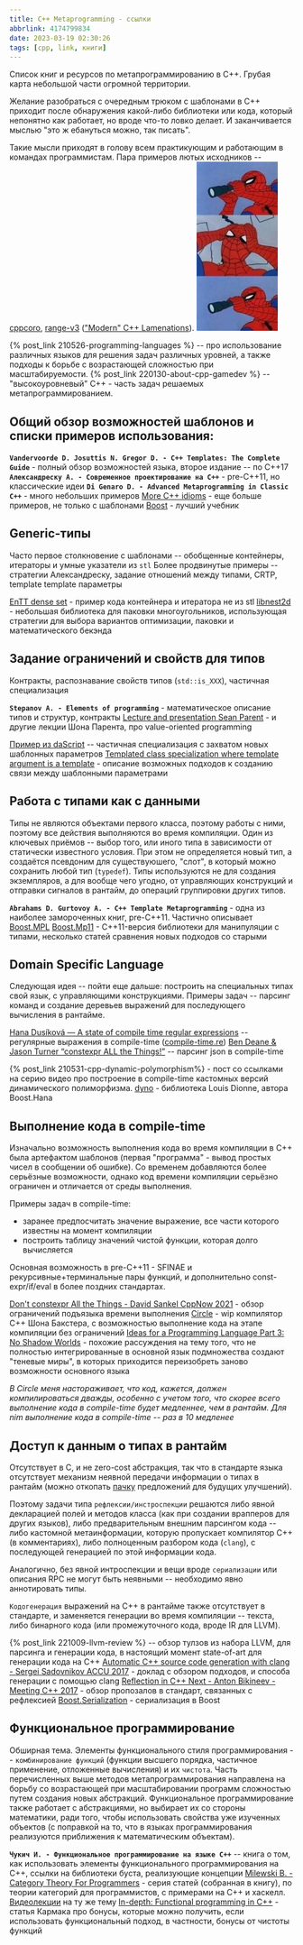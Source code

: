 ```yaml
---
title: C++ Metaprogramming - ссылки
abbrlink: 4174799834
date: 2023-03-19 02:30:26
tags: [cpp, link, книги]
---
```


Список книг и ресурсов по метапрограммированию в C++. Грубая карта небольшой части огромной территории.

Желание разобраться с очередным трюком с шаблонами в C++ приходит после обнаружения какой-либо библиотеки или кода, который непонятно как работает, но вроде что-то ловко делает. И заканчивается мыслью "это ж ебануться можно, так писать".

<!-- more -->

Такие мысли приходят в голову всем практикующим и работающим в командах программистам. Пара примеров лютых исходников -- [cppcoro](https://github.com/lewissbaker/cppcoro), [range-v3](https://github.com/ericniebler/range-v3) (["Modern" C++ Lamenations](https://aras-p.info/blog/2018/12/28/Modern-C-Lamentations/)).
![](230319-cpp-templates-links/spiderman.jpg)

{% post_link 210526-programming-languages %} -- про использование различных языков для решения задач различных уровней, а также подходы к борьбе с возрастающей сложностью при масштабируемости.
{% post_link 220130-about-cpp-gamedev %} -- "высокоуровневый" С++ - часть задач решаемых метапрограммированием.

## Общий обзор возможностей шаблонов и списки примеров использования:
**`Vandervoorde D. Josuttis N. Gregor D. - C++ Templates: The Complete Guide`** - полный обзор возможностей языка, второе издание -- по C++17
**`Александреску А. - Современное проектирование на C++`** - pre-C++11, но классические идеи
**`Di Genaro D. - Advanced Metaprogramming in Classic C++`** - много небольших примеров
[More C++ idioms](https://en.wikibooks.org/wiki/More_C%2B%2B_Idioms) - еще больше примеров, не только с шаблонами
[Boost](https://www.boost.org/) - лучший учебник

## Generic-типы

Часто первое столкновение с шаблонами -- обобщенные контейнеры, итераторы и умные указатели из `stl`
Более продвинутые примеры -- стратегии Александреску, задание отношений между типами, CRTP, template template параметры

[EnTT dense set](https://github.com/skypjack/entt/blob/master/src/entt/container/dense_set.hpp) - пример кода контейнера и итератора не из stl
[libnest2d](https://github.com/tamasmeszaros/libnest2d/blob/master/include/libnest2d/libnest2d.hpp) - небольшая библиотека для паковки многоугольников, использующая стратегии для выбора вариантов оптимизации, паковки и математического бекэнда

## Задание ограничений и свойств для типов

Контракты, распознавание свойств типов (`std::is_XXX`), частичная специализация

**`Stepanov A. - Elements of programming`** - математическое описание типов и структур, контракты
[Lecture and presentation Sean Parent](https://sean-parent.stlab.cc/papers-and-presentations/) - и другие лекции Шона Парента, про value-oriented programming

[Пример из daScript](https://github.com/GaijinEntertainment/daScript/pull/472/files#diff-2a42eb62b92995bc578cc927dc871b66a1a00f003c819a108abd291e23b33bb1R150) -- частичная специализация с захватом новых шаблонных параметров
[Templated class specialization where template argument is a template](https://stackoverflow.com/questions/4189945/templated-class-specialization-where-template-argument-is-a-template) - описание возможных подходов к созданию связи между шаблонными параметрами

## Работа с типами как с данными

Типы не являются объектами первого класса, поэтому работы с ними, поэтому все действия выполняются во время компиляции. Один из ключевых приёмов -- выбор того, или иного типа в зависимости от статически известного условия. При этом не определяется новый тип, а создаётся псевдоним для существуюшего, "слот", в который можно сохранить любой тип (`typedef`). Типы используются не для создания экземпляров, а для вообще чего угодно, от управляющих конструкций и отправки сигналов в рантайм, до операций группировки других типов.

**`Abrahams D. Gurtovoy A. - C++ Template Metaprogramming`** - одна из наиболее замороченных книг, pre-C++11. Частично описывает [Boost.MPL](https://www.boost.org/doc/libs/1_43_0/libs/mpl/doc/index.html)
[Boost.Mp11](https://www.boost.org/doc/libs/master/libs/mp11/doc/html/mp11.html) - C++11-версия библиотеки для манипуляции с типами, несколько статей сравнения новых подходов со старыми

## Domain Specific Language

Следующая идея -- пойти еще дальше: построить на специальных типах свой язык, с управляющими конструкциями. Примеры задач -- парсинг команд и создание деревьев выражений для последующего вычисления в рантайме.

[Hana Dusíková — A state of сompile time regular expressions](https://www.youtube.com/watch?v=r_ZASJFQGQI) -- регулярные выражения в compile-time ([compile-time.re](https://github.com/hanickadot/compile-time-regular-expressions))
[Ben Deane & Jason Turner “constexpr ALL the Things!”](https://www.youtube.com/watch?v=PJwd4JLYJJY) -- парсинг json в compile-time

{% post_link 210531-cpp-dynamic-polymorphism%} - пост со ссылками на серию видео про построение в compile-time кастомных версий динамического полиморфизма. [dyno](https://github.com/ldionne/dyno) - библиотека Louis Dionne, автора Boost.Hana

## Выполнение кода в compile-time

Изначально возможность выполнения кода во время компиляции в С++ была артефактом шаблонов (первая "программа" - вывод простых чисел в сообщении об ошибке). Со временем добавляются более серьёзные возможности, однако код времени компиляции серьёзно ограничен и отличается от среды выполнения.

Примеры задач в compile-time:
- заранее предпосчитать значение выражение, все части которого известны на момент компиляции
- построить таблицу значений чистой функции, которая долго вычисляется

Основная возможность в pre-C++11 - SFINAE и рекурсивные+терминальные пары функций, и дополнительно const-expr/if/eval в более поздних стандартах.

[Don't constexpr All the Things - David Sankel CppNow 2021](https://www.youtube.com/watch?v=NNU6cbG96M4) - обзор ограничений подъязыка времени выполнения
[Circle](https://www.circle-lang.org/) - wip компилятор C++ Шона Бакстера, с возможностью выполнение кода на этапе компиляции без ограничений
[Ideas for a Programming Language Part 3: No Shadow Worlds](https://probablydance.com/2015/02/16/ideas-for-a-programming-language-part-3-no-shadow-worlds/) - похожие рассуждения на тему того, что не полностью интегрированные в основной язык подмножества создают "теневые миры", в которых приходится переизобреть заново возможности основного языка

*В Circle меня настораживает, что код, кажется, должен компилироваться дважды, особенно с учетом того, что скорее всего выполнение кода в compile-time будет медленнее, чем в рантайм. Для nim выполнение кода в compile-time -- раз в 10 медленее*

## Доступ к данным о типах в рантайм

Отсутствует в C, и не zero-cost абстракция, так что в стандарте языка отсутствует механизм неявной передачи информации о типах в рантайм (можно откопать [пачку](https://youtu.be/NWIsRFDaHhs?t=847) предложений для будущих улучшений).

Поэтому задачи типа `рефлексии/инстроспекции` решаются либо явной декларацией полей и методов класса (как при создании врапперов для других языков), либо предварительным внешним парсингом кода -- либо кастомной метаинформации, которую пропускает компилятор C++ (в комментариях), либо полноценным разбором кода (`clang`), с последующей генерацией по этой информации кода.

Аналогично, без явной интроспекции и вещи вроде `сериализации` или описания RPC не могут быть неявными -- необходимо явно аннотировать типы. 

`Кодогенерация` выражений на C++ в рантайме также отсутствует в стандарте, и заменяется генерации во время компиляции -- текста, либо бинарного кода (или промежуточного кода, вроде IR для LLVM).

{% post_link 221009-llvm-review %} -- обзор тулзов из набора LLVM, для парсинга и генерации кода, в настоящий момент state-of-art для генерации кода на C++
[Automatic C++ source code generation with clang - Sergei Sadovnikov ACCU 2017](https://www.youtube.com/watch?v=aPTyatTI42k) - доклад с обзором подходов, и способа генерации с помощью clang
[Reflection in C++ Next - Anton Bikineev - Meeting C++ 2017](https://www.youtube.com/watch?v=NWIsRFDaHhs) - обзор пропозалов в стандарт, связанных с рефлексией
[Boost.Serialization](https://www.boost.org/doc/libs/1_79_0/libs/serialization/doc/tutorial.html) - сериализация в Boost

## Функциональное программирование

Обширная тема. Элементы функционального стиля программирования -- `комбинирование функций` (функции высшего порядка, частичное применение, отложенные вычисления) и их `чистота`. Часть перечисленных выше методов метапрограммирования направлена на борьбу со возрастающей при масштабировании программ сложностью путем создания новых абстракций. Функциональное программирование также работает с абстракциями, но выбирает их со стороны математики, ради того, чтобы использовать свойства уже изученных объектов (с поправкой на то, что в языках программирования реализуются приближения к математическим объектам).

**`Чукич И. - Функциональное программирование на языке С++`** -- книга о том, как использовать элементы функционального программирования на C++, ссылки на библиотеки буста, реализующие концепции
[Milewski B. - Category Theory For Programmers](https://github.com/hmemcpy/milewski-ctfp-pdf/) - серия статей (собранная в книгу), по теории категорий для программистов, с примерами на C++ и хаскелл. [Видеолекции](https://www.youtube.com/watch?v=I8LbkfSSR58&list=PLbgaMIhjbmEnaH_LTkxLI7FMa2HsnawM_) на ту же тему
[In-depth: Functional programming in C++](https://www.gamedeveloper.com/programming/in-depth-functional-programming-in-c-) - статья Кармака про бонусы, которые можно получить, если использовать функциональный подход, в частности, бонусы от чистоты функций

